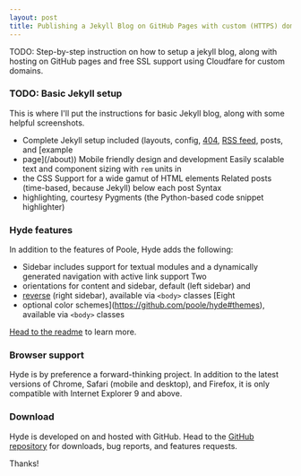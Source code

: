 ```yaml
---
layout: post
title: Publishing a Jekyll Blog on GitHub Pages with custom (HTTPS) domain
---
```


TODO: Step-by-step instruction on how to setup a jekyll blog, along with hosting on GitHub pages and free SSL support
using Cloudfare for custom domains.

### TODO: Basic Jekyll setup

This is where I'll put the instructions for basic Jekyll blog, along with some helpful screenshots.
* Complete Jekyll setup included (layouts, config, [404](/404), [RSS feed](/atom.xml), posts, and [example
* page](/about)) Mobile friendly design and development Easily scalable text and component sizing with `rem` units in
* the CSS Support for a wide gamut of HTML elements Related posts (time-based, because Jekyll) below each post Syntax
* highlighting, courtesy Pygments (the Python-based code snippet highlighter)

### Hyde features

In addition to the features of Poole, Hyde adds the following:

* Sidebar includes support for textual modules and a dynamically generated navigation with active link support Two
* orientations for content and sidebar, default (left sidebar) and
* [reverse](https://github.com/poole/lanyon#reverse-layout) (right sidebar), available via `<body>` classes [Eight
* optional color schemes](https://github.com/poole/hyde#themes), available via `<body>` classes

[Head to the readme](https://github.com/poole/hyde#readme) to learn more.

### Browser support

Hyde is by preference a forward-thinking project. In addition to the latest versions of Chrome, Safari (mobile and
desktop), and Firefox, it is only compatible with Internet Explorer 9 and above.

### Download

Hyde is developed on and hosted with GitHub. Head to the <a href="https://github.com/poole/hyde">GitHub repository</a>
for downloads, bug reports, and features requests.

Thanks!
